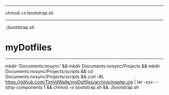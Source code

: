***
chmod +x bootstrap.sh

***
./bootstrap.sh
# myDotfiles

***

mkdir 'Documents.nosync' && mkdir Documents.nosync/Projects && mkdir Documents.nosync/Projects/scripts && cd Documents.nosync/Projects/scripts && curl -#L https://github.com/TimVdWalle/myDotfiles/archive/master.zip | tar -xzv --strip-components 1 && chmod +x bootstrap.sh && ./bootstrap.sh
